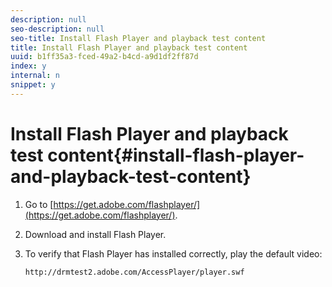 ```yaml
---
description: null
seo-description: null
seo-title: Install Flash Player and playback test content
title: Install Flash Player and playback test content
uuid: b1ff35a3-fced-49a2-b4cd-a9d1df2ff87d
index: y
internal: n
snippet: y
---
```


# Install Flash Player and playback test content{#install-flash-player-and-playback-test-content}

1. Go to [https://get.adobe.com/flashplayer/](https://get.adobe.com/flashplayer/).
1. Download and install Flash Player.
1. To verify that Flash Player has installed correctly, play the default video:

   `http://drmtest2.adobe.com/AccessPlayer/player.swf`
